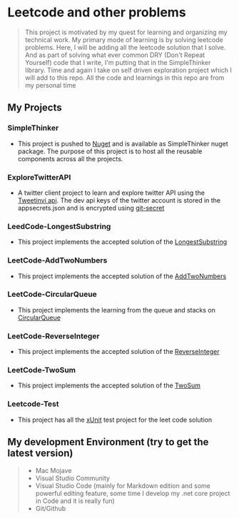 # Leetcode and other problems
> This project is motivated by my quest for learning and organizing my technical work. My primary mode of learning is by solving leetcode problems. Here, I will be adding all the leetcode solution that I solve. And as part of solving what ever common DRY (Don't Repeat Yourself) code that I write, I'm putting that in the SimpleThinker library. Time and again I take on self driven exploration project which I will add to this repo. All the code and learnings in this repo are from my personal time

## **My Projects**
### SimpleThinker
* This project is pushed to [Nuget](https://nuget.org) and is available as SimpleThinker nuget package. The purpose of this project is to host all the reusable components across all the projects.

### ExploreTwitterAPI
* A twitter client project to learn and explore twitter API using the [Tweetinvi api](https://www.nuget.org/packages/TweetinviAPI/). The dev api keys of the twitter account is stored in the appsecrets.json and is encrypted using [git-secret](https://git-secret.io)

### LeedCode-LongestSubstring
* This project implements the accepted solution of the [LongestSubstring](https://leetcode.com/problems/longest-substring-without-repeating-characters/)

### LeetCode-AddTwoNumbers
* This project implements the accepted solution of the [AddTwoNumbers](https://leetcode.com/problems/add-two-numbers/)

### LeetCode-CircularQueue
* This project implements the learning from the queue and stacks on [CircularQueue](https://leetcode.com/explore/featured/card/queue-stack/228/first-in-first-out-data-structure/1337/)

### LeetCode-ReverseInteger
* This project implements the accepted solution of the [ReverseInteger](https://leetcode.com/problems/reverse-integer/)

### LeetCode-TwoSum
* This project implements the accepted solution of the [TwoSum](https://leetcode.com/problems/two-sum/)

### Leetcode-Test
* This project has all the [xUnit](https://xunit.github.io/docs/getting-started/netcore/cmdline) test project for the leet code solution

## My development Environment (try to get the latest version)
> * Mac Mojave 
> * Visual Studio Community
> * Visual Studio Code (mainly for Markdown edition and some powerful editing feature, some time I develop my .net core project in Code and it is really fun)
> * Git/Github

